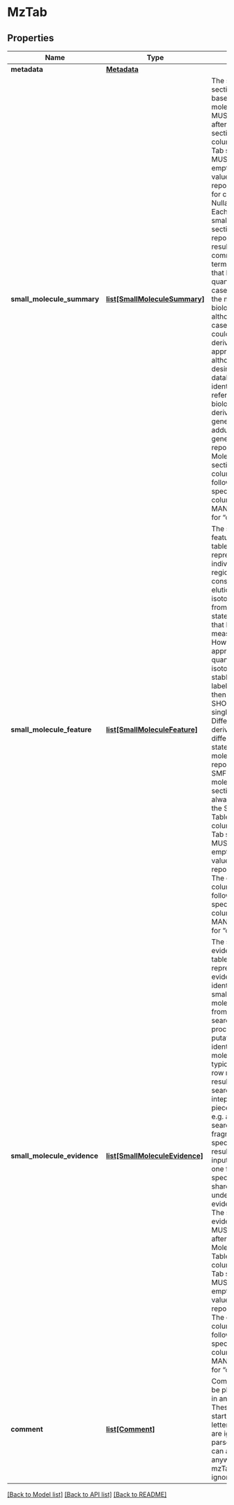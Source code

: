 # MzTab

## Properties
Name | Type | Description | Notes
------------ | ------------- | ------------- | -------------
**metadata** | [**Metadata**](Metadata.md) |  | 
**small_molecule_summary** | [**list[SmallMoleculeSummary]**](SmallMoleculeSummary.md) | The small molecule section is table-based. The small molecule section MUST always come after the metadata section. All table columns MUST be Tab separated. There MUST NOT be any empty cells; missing values MUST be reported using “null” for columns where Is Nullable &#x3D; “True”.  Each row of the small molecule section is intended to report one final result to be communicated in terms of a molecule that has been quantified. In many cases, this may be the molecule of biological interest, although in some cases, the final result could be a derivatized form as appropriate – although it is desirable for the database identifier(s) to reference to the biological (non-derivatized) form. In general, different adduct forms would generally be reported in the Small Molecule Feature section.  The order of columns MUST follow the order specified below.  All columns are MANDATORY except for “opt_” columns.  | 
**small_molecule_feature** | [**list[SmallMoleculeFeature]**](SmallMoleculeFeature.md) | The small molecule feature section is table-based, representing individual MS regions (generally considered to be the elution profile for all isotopomers formed from a single charge state of a molecule), that have been measured/quantified. However, for approaches that quantify individual isotopomers e.g. stable isotope labelling/flux studies, then each SMF row SHOULD represent a single isotopomer.  Different adducts or derivatives and different charge states of individual molecules should be reported as separate SMF rows.  The small molecule feature section MUST always come after the Small Molecule Table. All table columns MUST be Tab separated. There MUST NOT be any empty cells. Missing values MUST be reported using “null”.  The order of columns MUST follow the order specified below.  All columns are MANDATORY except for “opt_” columns.  | 
**small_molecule_evidence** | [**list[SmallMoleculeEvidence]**](SmallMoleculeEvidence.md) | The small molecule evidence section is table-based, representing evidence for identifications of small molecules/features, from database search or any other process used to give putative identifications to molecules. In a typical case, each row represents one result from a single search or intepretation of a piece of evidence e.g. a database search with a fragmentation spectrum. Multiple results from a given input data item (e.g. one fragment spectrum) SHOULD share the same value under evidence_input_id.  The small molecule evidence section MUST always come after the Small Molecule Feature Table. All table columns MUST be Tab separated. There MUST NOT be any empty cells. Missing values MUST be reported using “null”.  The order of columns MUST follow the order specified below.  All columns are MANDATORY except for “opt_” columns.  | 
**comment** | [**list[Comment]**](Comment.md) | Comment lines can be placed anywhere in an mzTab file. These lines must start with the three-letter code COM and are ignored by most parsers. Empty lines can also occur anywhere in an mzTab file and are ignored.  | [optional] 

[[Back to Model list]](../README.md#documentation-for-models) [[Back to API list]](../README.md#documentation-for-api-endpoints) [[Back to README]](../README.md)


